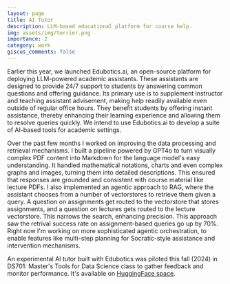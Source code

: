```yaml
---
layout: page
title: AI Tutor
description: LLM-based educational platform for course help.
img: assets/img/terrier.png
importance: 2
category: work
giscus_comments: false
---
```


Earlier this year, we launched Edubotics.ai, an open-source platform for deploying LLM-powered academic assistants. These assistants are designed to provide 24/7 support to students by answering common questions and offering guidance. Its primary use is to supplement instructor and teaching assistant advisement, making help readily available even outside of regular office hours. They benefit students by offering instant assistance, thereby enhancing their learning experience and allowing them to resolve queries quickly. We intend to use Edubotics.ai to develop a suite of AI-based tools for academic settings.

Over the past few months I worked on improving the data processing and retrieval mechanisms. I built a pipeline powered by GPT4o to turn visually complex PDF content into Markdown for the language model's easy understanding. It handled mathematical notations, charts and even complex graphs and images, turning them into detailed descriptions. This ensured that responses are grounded and consistent with course material like lecture PDFs. I also implemented an agentic approach to RAG, where the assistant chooses from a number of vectorstores to retrieve them given a query. A question on assignments get routed to the vectorstore that stores assignments, and a question on lectures gets routed to the lecture vectorstore. This narrows the search, enhancing precision. This approach saw the retrival success rate on assignment-based queries go up by 70%. Right now I'm working on more sophisticated agentic orchestration, to enable features like multi-step planning for Socratic-style assistance and intervention mechanisms.

An experimental AI tutor built with Edubotics was piloted this fall (2024) in DS701: Master's Tools for Data Science class to gather feedback and monitor performance. It's available on [HuggingFace space](https://huggingface.co/spaces/dl4ds/dl4ds_tutor).
